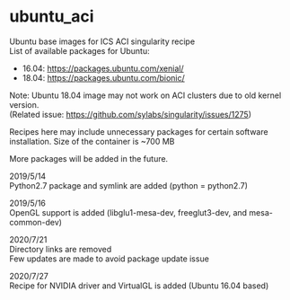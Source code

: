 # ubuntu_aci
Ubuntu base images for ICS ACI singularity recipe  
List of available packages for Ubuntu:  
- 16.04: https://packages.ubuntu.com/xenial/  
- 18.04: https://packages.ubuntu.com/bionic/

Note: Ubuntu 18.04 image may not work on ACI clusters due to old kernel version.  
(Related issue: https://github.com/sylabs/singularity/issues/1275)  

Recipes here may include unnecessary packages for certain software installation. Size of the container is ~700 MB

More packages will be added in the future.

2019/5/14  
Python2.7 package and symlink are added (python = python2.7)

2019/5/16  
OpenGL support is added (libglu1-mesa-dev, freeglut3-dev, and mesa-common-dev)

2020/7/21  
Directory links are removed  
Few updates are made to avoid package update issue

2020/7/27  
Recipe for NVIDIA driver and VirtualGL is added (Ubuntu 16.04 based)
